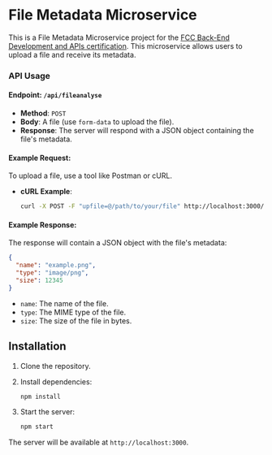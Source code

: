 # File Metadata Microservice

This is a File Metadata Microservice project for the [FCC Back-End Development and APIs certification](https://www.freecodecamp.org/learn/back-end-development-and-apis/). This microservice allows users to upload a file and receive its metadata.

### API Usage

#### Endpoint: `/api/fileanalyse`

- **Method**: `POST`
- **Body**: A file (use `form-data` to upload the file).
- **Response**: The server will respond with a JSON object containing the file's metadata.

#### Example Request:

To upload a file, use a tool like Postman or cURL.

- **cURL Example**:

  ```bash
  curl -X POST -F "upfile=@/path/to/your/file" http://localhost:3000/api/fileanalyse
  ```

#### Example Response:

The response will contain a JSON object with the file's metadata:

```json
{
  "name": "example.png",
  "type": "image/png",
  "size": 12345
}
```

- `name`: The name of the file.
- `type`: The MIME type of the file.
- `size`: The size of the file in bytes.

## Installation

1. Clone the repository.
2. Install dependencies:

   ```bash
   npm install
   ```

3. Start the server:

   ```bash
   npm start
   ```

The server will be available at `http://localhost:3000`.
